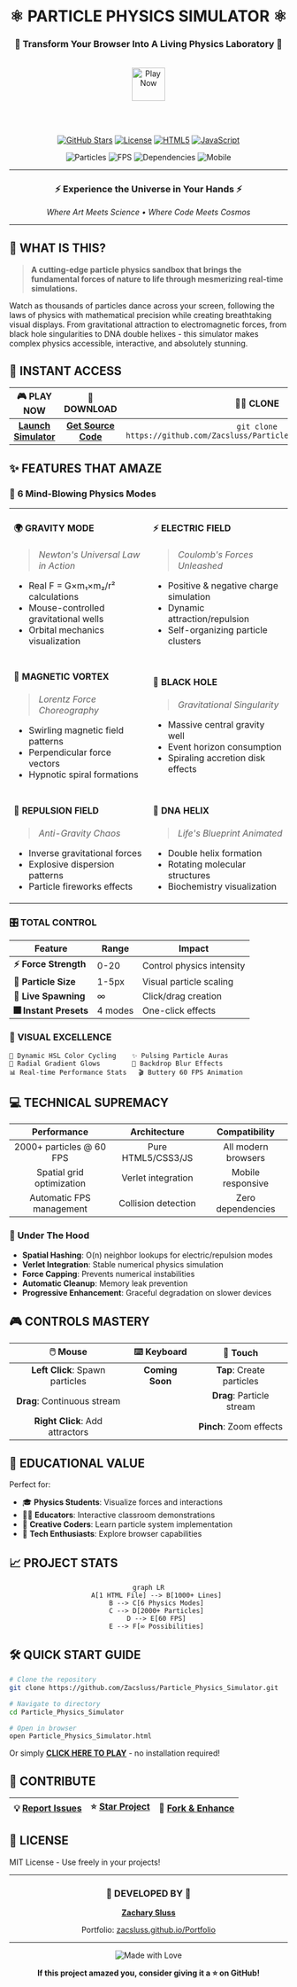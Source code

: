 # <div align="center">⚛️ PARTICLE PHYSICS SIMULATOR ⚛️</div>

<div align="center">
  
  ### 🌟 **Transform Your Browser Into A Living Physics Laboratory** 🌟
  
  <br>
  
  <a href="https://zacsluss.github.io/Particle_Physics_Simulator/Particle_Physics_Simulator.html">
    <img src="https://img.shields.io/badge/🚀_PLAY_NOW-FF6B6B?style=for-the-badge&logoColor=white&labelColor=1a1a2e&height=60" alt="Play Now" height="60"/>
  </a>
  
  <br><br>
  
  [![GitHub Stars](https://img.shields.io/github/stars/Zacsluss/Particle_Physics_Simulator?style=for-the-badge&color=FFD700&labelColor=1a1a2e)](https://github.com/Zacsluss/Particle_Physics_Simulator/stargazers)
  [![License](https://img.shields.io/badge/LICENSE-MIT-4ECDC4?style=for-the-badge&labelColor=1a1a2e)](LICENSE)
  [![HTML5](https://img.shields.io/badge/HTML5-E34F26?style=for-the-badge&logo=html5&logoColor=white&labelColor=1a1a2e)](https://developer.mozilla.org/en-US/docs/Web/HTML)
  [![JavaScript](https://img.shields.io/badge/JavaScript-F7DF1E?style=for-the-badge&logo=javascript&logoColor=black&labelColor=1a1a2e)](https://developer.mozilla.org/en-US/docs/Web/JavaScript)
  
  <img src="https://img.shields.io/badge/2000%2B_Particles-Real--Time-blueviolet?style=flat-square&labelColor=1a1a2e" alt="Particles"/>
  <img src="https://img.shields.io/badge/60_FPS-Guaranteed-green?style=flat-square&labelColor=1a1a2e" alt="FPS"/>
  <img src="https://img.shields.io/badge/Zero_Dependencies-Pure_JS-orange?style=flat-square&labelColor=1a1a2e" alt="Dependencies"/>
  <img src="https://img.shields.io/badge/Mobile-Optimized-blue?style=flat-square&labelColor=1a1a2e" alt="Mobile"/>
  
</div>

---

<div align="center">
  <h3>⚡ Experience the Universe in Your Hands ⚡</h3>
  <p><em>Where Art Meets Science • Where Code Meets Cosmos</em></p>
</div>

---

## 🎯 **WHAT IS THIS?**

> **A cutting-edge particle physics sandbox that brings the fundamental forces of nature to life through mesmerizing real-time simulations.**

Watch as thousands of particles dance across your screen, following the laws of physics with mathematical precision while creating breathtaking visual displays. From gravitational attraction to electromagnetic forces, from black hole singularities to DNA double helixes - this simulator makes complex physics accessible, interactive, and absolutely stunning.

## 🚀 **INSTANT ACCESS**

<div align="center">
  
| 🎮 **PLAY NOW** | 💾 **DOWNLOAD** | 👨‍💻 **CLONE** |
|:---:|:---:|:---:|
| [**Launch Simulator**](https://zacsluss.github.io/Particle_Physics_Simulator/Particle_Physics_Simulator.html) | [**Get Source Code**](https://github.com/Zacsluss/Particle_Physics_Simulator/archive/refs/heads/main.zip) | `git clone https://github.com/Zacsluss/Particle_Physics_Simulator.git` |

</div>

## ✨ **FEATURES THAT AMAZE**

### 🔬 **6 Mind-Blowing Physics Modes**

<table>
<tr>
<td width="50%">

#### 🌍 **GRAVITY MODE**
> *Newton's Universal Law in Action*
- Real F = G×m₁×m₂/r² calculations
- Mouse-controlled gravitational wells
- Orbital mechanics visualization

</td>
<td width="50%">

#### ⚡ **ELECTRIC FIELD**
> *Coulomb's Forces Unleashed*
- Positive & negative charge simulation
- Dynamic attraction/repulsion
- Self-organizing particle clusters

</td>
</tr>
<tr>
<td width="50%">

#### 🧲 **MAGNETIC VORTEX**
> *Lorentz Force Choreography*
- Swirling magnetic field patterns
- Perpendicular force vectors
- Hypnotic spiral formations

</td>
<td width="50%">

#### 🌌 **BLACK HOLE**
> *Gravitational Singularity*
- Massive central gravity well
- Event horizon consumption
- Spiraling accretion disk effects

</td>
</tr>
<tr>
<td width="50%">

#### 💫 **REPULSION FIELD**
> *Anti-Gravity Chaos*
- Inverse gravitational forces
- Explosive dispersion patterns
- Particle fireworks effects

</td>
<td width="50%">

#### 🧬 **DNA HELIX**
> *Life's Blueprint Animated*
- Double helix formation
- Rotating molecular structures
- Biochemistry visualization

</td>
</tr>
</table>

### 🎛️ **TOTAL CONTROL**

| Feature | Range | Impact |
|---------|-------|--------|
| **⚡ Force Strength** | 0-20 | Control physics intensity |
| **📏 Particle Size** | 1-5px | Visual particle scaling |
| **🎯 Live Spawning** | ∞ | Click/drag creation |
| **🎆 Instant Presets** | 4 modes | One-click effects |

### 🎨 **VISUAL EXCELLENCE**

```
🌈 Dynamic HSL Color Cycling    ✨ Pulsing Particle Auras
💎 Radial Gradient Glows        🌌 Backdrop Blur Effects
📊 Real-time Performance Stats   🎬 Buttery 60 FPS Animation
```

## 💻 **TECHNICAL SUPREMACY**

<div align="center">

| **Performance** | **Architecture** | **Compatibility** |
|:---:|:---:|:---:|
| 2000+ particles @ 60 FPS | Pure HTML5/CSS3/JS | All modern browsers |
| Spatial grid optimization | Verlet integration | Mobile responsive |
| Automatic FPS management | Collision detection | Zero dependencies |

</div>

### 🧠 **Under The Hood**

- **Spatial Hashing**: O(n) neighbor lookups for electric/repulsion modes
- **Verlet Integration**: Stable numerical physics simulation
- **Force Capping**: Prevents numerical instabilities
- **Automatic Cleanup**: Memory leak prevention
- **Progressive Enhancement**: Graceful degradation on slower devices

## 🎮 **CONTROLS MASTERY**

<div align="center">

| 🖱️ **Mouse** | ⌨️ **Keyboard** | 📱 **Touch** |
|:---:|:---:|:---:|
| **Left Click**: Spawn particles | **Coming Soon** | **Tap**: Create particles |
| **Drag**: Continuous stream | | **Drag**: Particle stream |
| **Right Click**: Add attractors | | **Pinch**: Zoom effects |

</div>

## 🔬 **EDUCATIONAL VALUE**

Perfect for:
- 🎓 **Physics Students**: Visualize forces and interactions
- 👨‍🏫 **Educators**: Interactive classroom demonstrations
- 🎨 **Creative Coders**: Learn particle system implementation
- 🚀 **Tech Enthusiasts**: Explore browser capabilities

## 📈 **PROJECT STATS**

<div align="center">

```mermaid
graph LR
    A[1 HTML File] --> B[1000+ Lines]
    B --> C[6 Physics Modes]
    C --> D[2000+ Particles]
    D --> E[60 FPS]
    E --> F[∞ Possibilities]
```

</div>

## 🛠️ **QUICK START GUIDE**

```bash
# Clone the repository
git clone https://github.com/Zacsluss/Particle_Physics_Simulator.git

# Navigate to directory
cd Particle_Physics_Simulator

# Open in browser
open Particle_Physics_Simulator.html
```

Or simply **[CLICK HERE TO PLAY](https://zacsluss.github.io/Particle_Physics_Simulator/Particle_Physics_Simulator.html)** - no installation required!

## 🤝 **CONTRIBUTE**

<div align="center">

| 💡 [**Report Issues**](https://github.com/Zacsluss/Particle_Physics_Simulator/issues) | ⭐ [**Star Project**](https://github.com/Zacsluss/Particle_Physics_Simulator) | 🔀 [**Fork & Enhance**](https://github.com/Zacsluss/Particle_Physics_Simulator/fork) |
|:---:|:---:|:---:|

</div>

## 📜 **LICENSE**

MIT License - Use freely in your projects!

---

<div align="center">
  
### 🌟 **DEVELOPED BY** 🌟

**[Zachary Sluss](https://www.linkedin.com/in/zacharyjsluss/)**

Portfolio: [zacsluss.github.io/Portfolio](https://zacsluss.github.io/Portfolio/)

---

<img src="https://img.shields.io/badge/Made_With-❤️_&_Physics-red?style=for-the-badge&labelColor=1a1a2e" alt="Made with Love"/>

**If this project amazed you, consider giving it a ⭐ on GitHub!**

</div>